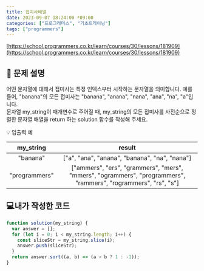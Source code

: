 ```yaml
---
title: 접미사배열
date: 2023-09-07 18:24:00 *09:00
categories: ["프로그래머스", "기초트레이닝"]
tags: ["programmers"]
---
```


[https://school.programmers.co.kr/learn/courses/30/lessons/181909](https://school.programmers.co.kr/learn/courses/30/lessons/181909)

## 📔 문제 설명

어떤 문자열에 대해서 접미사는 특정 인덱스부터 시작하는 문자열을 의미합니다. 예를 들어, "banana"의 모든 접미사는 "banana", "anana", "nana", "ana", "na", "a"입니다.  
문자열 my_string이 매개변수로 주어질 때, my_string의 모든 접미사를 사전순으로 정렬한 문자열 배열을 return 하는 solution 함수를 작성해 주세요.

💡 입출력 예

|   my_string   |                                                     result                                                     |
| :-----------: | :------------------------------------------------------------------------------------------------------------: |
|   "banana"    |                                 ["a", "ana", "anana", "banana", "na", "nana"]                                  |
| "programmers" | ["ammers", "ers", "grammers", "mers", "mmers", "ogrammers", "programmers", "rammers", "rogrammers", "rs", "s"] |

## 💻내가 작성한 코드

```js
function solution(my_string) {
  var answer = [];
  for (let i = 0; i < my_string.length; i++) {
    const sliceStr = my_string.slice(i);
    answer.push(sliceStr);
  }
  return answer.sort((a, b) => (a > b ? 1 : -1));
}
```
